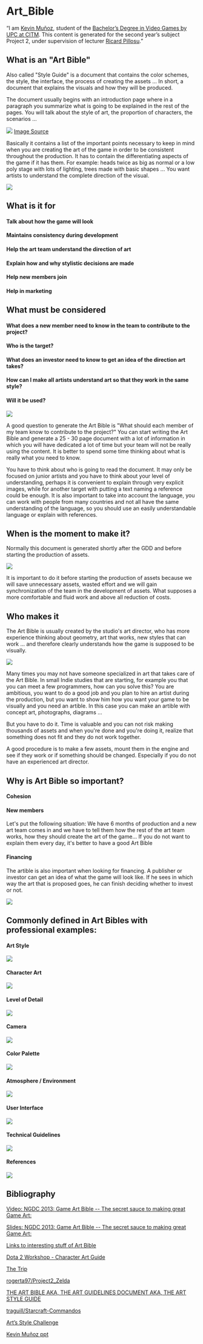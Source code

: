 # Art_Bible

“I am [Kevin Muñoz](https://www.linkedin.com/in/kevin-manel-mu%C3%B1oz-oliver-24233360/), student of the [Bachelor’s Degree in Video Games by UPC at CITM](https://www.citm.upc.edu/ing/estudis/graus-videojocs/). This content is generated for the second year’s subject Project 2, under supervision of lecturer [Ricard Pillosu](https://es.linkedin.com/in/ricardpillosu).”



## What is an "Art Bible"

Also called "Style Guide" is a document that contains the color schemes, the style, the interface, the process of creating the assets ... In short, a document that explains the visuals and how they will be produced.

The document usually begins with an introduction page where in a paragraph you summarize what is going to be explained in the rest of the pages. You will talk about the style of art, the proportion of characters, the scenarios ...

![](https://github.com/dusthandler/Art_Bible/blob/master/Images/art%20bible.PNG?raw=true)
[Image Source](https://es.slideshare.net/pencillati/game-art-bible-secret-sauce-to-making-great-game-art)

Basically it contains a list of the important points necessary to keep in mind when you are creating the art of the game in order to be consistent throughout the production. It has to contain the differentiating aspects of the game if it has them. For example: heads twice as big as normal or a low poly stage with lots of lighting, trees made with basic shapes ... You want artists to understand the complete direction of the visual.

![](https://github.com/dusthandler/Art_Bible/blob/master/Images/wait.PNG?raw=true)

## What is it for

#### Talk about how the game will look
#### Maintains consistency during development
#### Help the art team understand the direction of art
#### Explain how and why stylistic decisions are made
#### Help new members join
#### Help in marketing

## What must be considered

#### What does a new member need to know in the team to contribute to the project?
#### Who is the target?
#### What does an investor need to know to get an idea of the direction art takes?
#### How can I make all artists understand art so that they work in the same style?
#### Will it be used?

![](https://github.com/dusthandler/Art_Bible/blob/master/Images/thinking.gif)

A good question to generate the Art Bible is "What should each member of my team know to contribute to the project?" You can start writing the Art Bible and generate a 25 - 30 page document with a lot of information in which you will have dedicated a lot of time but your team will not be really using the content. It is better to spend some time thinking about what is really what you need to know.

You have to think about who is going to read the document. It may only be focused on junior artists and you have to think about your level of understanding, perhaps it is convenient to explain through very explicit images, while for another target with putting a text naming a reference could be enough. It is also important to take into account the language, you can work with people from many countries and not all have the same understanding of the language, so you should use an easily understandable language or explain with references.


## When is the moment to make it?

Normally this document is generated shortly after the GDD and before starting the production of assets.

![](https://github.com/dusthandler/Art_Bible/blob/master/Images/drawing.gif?raw=true)

It is important to do it before starting the production of assets because we will save unnecessary assets, wasted effort and we will gain synchronization of the team in the development of assets. What supposes a more comfortable and fluid work and above all reduction of costs.

## Who makes it

The Art Bible is usually created by the studio's art director, who has more experience thinking about geometry, art that works, new styles that can work ... and therefore clearly understands how the game is supposed to be visually.

![](https://github.com/dusthandler/Art_Bible/blob/master/Images/drawer.gif?raw=true)

Many times you may not have someone specialized in art that takes care of the Art Bible. In small Indie studies that are starting, for example you that you can meet a few programmers, how can you solve this? You are ambitious, you want to do a good job and you plan to hire an artist during the production, but you want to show him how you want your game to be visually and you need an artible. In this case you can make an artible with concept art, photographs, diagrams ...

But you have to do it. Time is valuable and you can not risk making thousands of assets and when you're done and you're doing it, realize that something does not fit and they do not work together.

A good procedure is to make a few assets, mount them in the engine and see if they work or if something should be changed. Especially if you do not have an experienced art director.


## Why is Art Bible so important?

#### Cohesion

#### New members
Let's put the following situation: We have 6 months of production and a new art team comes in and we have to tell them how the rest of the art team works, how they should create the art of the game... If you do not want to explain them every day, it's better to have a good Art Bible

#### Financing

The artible is also important when looking for financing. A publisher or investor can get an idea of what the game will look like. If he sees in which way the art that is proposed goes, he can finish deciding whether to invest or not.

![](https://github.com/AleixCas95/Game-Pillars/blob/master/docs/tdd-and-gdd-1.png?raw=true)


## Commonly defined in Art Bibles with professional examples:

#### Art Style

![](https://github.com/dusthandler/Art_Bible/blob/master/Images/Art%20style.png?raw=true)

#### Character Art

![](https://github.com/dusthandler/Art_Bible/blob/master/Images/Character%20Art.png?raw=true)

#### Level of Detail

![](https://github.com/dusthandler/Art_Bible/blob/master/Images/Level%20of%20Detail%20Page.png?raw=true)

#### Camera

![](https://github.com/dusthandler/Art_Bible/blob/master/Images/Camera%20Page.png?raw=true)

#### Color Palette

![](https://github.com/dusthandler/Art_Bible/blob/master/Images/Color%20Palette.png?raw=true)

#### Atmosphere / Environment

![](https://github.com/dusthandler/Art_Bible/blob/master/Images/Atmosphere.png?raw=true)

#### User Interface

![](https://github.com/dusthandler/Art_Bible/blob/master/Images/UI.png?raw=true)

#### Technical Guidelines

![](https://github.com/dusthandler/Art_Bible/blob/master/Images/Technical%20Guidelines.png?raw=true)

#### References

![](https://github.com/dusthandler/Art_Bible/blob/master/Images/References.png?raw=true)



## Bibliography

[Video: NGDC 2013: Game Art Bible -- The secret sauce to making great Game Art:](https://www.youtube.com/watch?v=vuXxfnCM56A&list=PL-B3gePcgK1gjMI-8gNLiT7JgPdvmOkZs)

[Slides: NGDC 2013: Game Art Bible -- The secret sauce to making great Game Art:](https://es.slideshare.net/pencillati/game-art-bible-secret-sauce-to-making-great-game-art/6
)

[Links to interesting stuff of Art Bible](http://wiki.polycount.com/wiki/Art_Bible)

[Dota 2 Workshop - Character Art Guide](https://support.steampowered.com/kb/9334-YDXV-8590/dota-2-workshop-character-art-guide)

[The Trip](http://www.roguearbiter.com/port/theTrip/The%20Trip%20-%20Art%20Bible.pdf)

[rogerta97/Project2_Zelda](https://github.com/rogerta97/Project2_Zelda/wiki/ArtBible)

[THE ART BIBLE AKA, THE ART GUIDELINES DOCUMENT AKA, THE ART STYLE GUIDE](http://egame.champlain.edu/faculty/buck/files/TheArtBible.pdf)

[traguill/Starcraft-Commandos](https://github.com/traguill/Starcraft-Commandos/wiki/Art-Bible)

[Art’s Style Challenge](https://memed.co.uk/2018/01/29/this-challenge-asks-artists-to-reimagine-their-art-in-different-cartoon-styles/2/)

[Kevin Muñoz ppt](https://docs.google.com/presentation/d/1yCIcvr_T4QmOAvMql5luIlbPJeTFjIyy4G-6uug-z8A/edit?usp=sharing)
